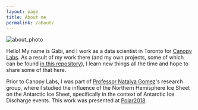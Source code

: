 ```yaml
---
layout: page
title: About me
permalink: /about/
---
```

![about_photo](../assets/img/about.jpg "Taiwan")

Hello! My name is Gabi, and I work as a data scientist in Toronto for [Canopy Labs](https://canopylabs.com/).
As a result of my work there (and my own projects, some of which can be found 
[in this repository](https://github.com/GabrielTseng/LearningDataScience)), I learn new things all the time and hope to share 
some of that here.

Prior to Canopy Labs, I was part of [Professor Natalya Gomez](http://www.natalyagomez.com/)'s research group, where I
studied the influence of the Northern Hemisphere Ice Sheet on the Antarctic Ice Sheet, specifically in the context of
Antarctic Ice Discharge events. This work was presented at [Polar2018](https://www.polar2018.org/).
